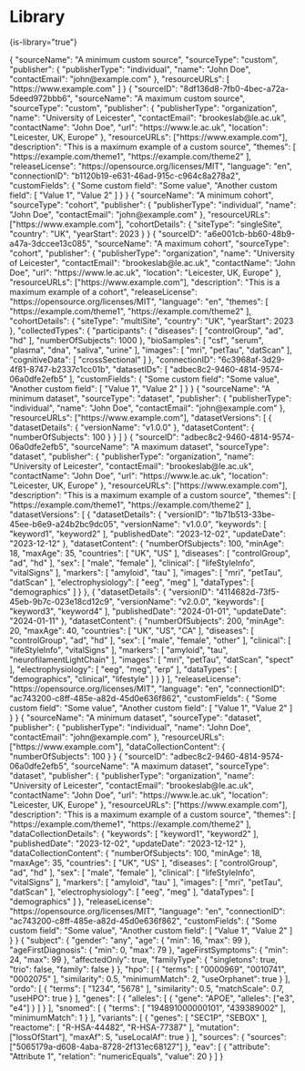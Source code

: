 # Library

{is-library="true"}

<snippet id="json-meta_source_custom-minimum">

<code-block lang="json" collapsible="true" collapsed-title="MetaSource.minimum.json">
{
  "sourceName": "A minimum custom source",
  "sourceType": "custom",
  "publisher": {
    "publisherType": "individual",
    "name": "John Doe",
    "contactEmail": "john@example.com"
  },
  "resourceURLs": [
    "https://www.example.com"
  ]
}
</code-block>

</snippet>


<snippet id="json-meta_source_custom-maximum">

<code-block lang="json" collapsible="true" collapsed-title="MetaSource.maximum.json">
{
  "sourceID": "8df136d8-7fb0-4bec-a72a-5deed972bbb6",
  "sourceName": "A maximum custom source",
  "sourceType": "custom",
  "publisher": {
    "publisherType": "organization",
    "name": "University of Leicester",
    "contactEmail": "brookeslab@le.ac.uk",
    "contactName": "John Doe",
    "url": "https://www.le.ac.uk",
    "location": "Leicester, UK, Europe"
  },
  "resourceURLs": ["https://www.example.com"],
  "description": "This is a maximum example of a custom source",
  "themes": [
    "https://example.com/theme1",
    "https://example.com/theme2"
  ],
  "releaseLicense": "https://opensource.org/licenses/MIT",
  "language": "en",
  "connectionID": "b1120b19-e631-46ad-915c-c964c8a278a2",
  "customFields": {
    "Some custom field": "Some value",
    "Another custom field": [
      "Value 1",
      "Value 2"
    ]
  }
}
</code-block>

</snippet>


<snippet id="json-meta_source_cohort-minimum">

<code-block lang="json" collapsible="true" collapsed-title="MetaSourceCohort.minimum.json">
{
  "sourceName": "A minimum cohort",
  "sourceType": "cohort",
  "publisher": {
    "publisherType": "individual",
    "name": "John Doe",
    "contactEmail": "john@example.com"
  },
  "resourceURLs": ["https://www.example.com"],
  "cohortDetails": {
    "siteType": "singleSite",
    "country": "UK",
    "yearStart": 2023
  }
}
</code-block>

</snippet>


<snippet id="json-meta_source_cohort-maximum">

<code-block lang="json" collapsible="true" collapsed-title="MetaSourceCohort.maximum.json">
{
  "sourceID": "a6e001cb-bb60-48b9-a47a-3dccee13c085",
  "sourceName": "A maximum cohort",
  "sourceType": "cohort",
  "publisher": {
    "publisherType": "organization",
    "name": "University of Leicester",
    "contactEmail": "brookeslab@le.ac.uk",
    "contactName": "John Doe",
    "url": "https://www.le.ac.uk",
    "location": "Leicester, UK, Europe"
  },
  "resourceURLs": ["https://www.example.com"],
  "description": "This is a maximum example of a cohort",
  "releaseLicense": "https://opensource.org/licenses/MIT",
  "language": "en",
  "themes": [
    "https://example.com/theme1",
    "https://example.com/theme2"
  ],
  "cohortDetails": {
    "siteType": "multiSite",
    "country": "UK",
    "yearStart": 2023
  },
  "collectedTypes": {
    "participants": {
      "diseases": [
        "controlGroup",
        "ad",
        "hd"
      ],
      "numberOfSubjects": 1000
    },
    "bioSamples": [
      "csf",
      "serum",
      "plasma",
      "dna",
      "saliva",
      "urine"
    ],
    "images": [
      "mri",
      "petTau",
      "datScan"
    ],
    "cognitiveData": [
      "crossSectional"
    ]
  },
  "connectionID": "6c3968af-3d29-4f81-8747-b2337c1cc01b",
  "datasetIDs": [
    "adbec8c2-9460-4814-9574-06a0dfe2efb5"
  ],
  "customFields": {
    "Some custom field": "Some value",
    "Another custom field": [
      "Value 1",
      "Value 2"
    ]
  }
}
</code-block>

</snippet>


<snippet id="json-meta_source_dataset-minimum">

<code-block lang="json" collapsible="true" collapsed-title="MetaSourceDataset.minimum.json">
{
  "sourceName": "A minimum dataset",
  "sourceType": "dataset",
  "publisher": {
    "publisherType": "individual",
    "name": "John Doe",
    "contactEmail": "john@example.com"
  },
  "resourceURLs": ["https://www.example.com"],
  "datasetVersions": [
    {
      "datasetDetails": {
        "versionName": "v1.0.0"
      },
      "datasetContent": {
        "numberOfSubjects": 100
      }
    }
  ]
}
</code-block>

</snippet>


<snippet id="json-meta_source_dataset-maximum">

<code-block lang="json" collapsible="true" collapsed-title="MetaSourceDataset.maximum.json">
{
  "sourceID": "adbec8c2-9460-4814-9574-06a0dfe2efb5",
  "sourceName": "A maximum dataset",
  "sourceType": "dataset",
  "publisher": {
    "publisherType": "organization",
    "name": "University of Leicester",
    "contactEmail": "brookeslab@le.ac.uk",
    "contactName": "John Doe",
    "url": "https://www.le.ac.uk",
    "location": "Leicester, UK, Europe"
  },
  "resourceURLs": ["https://www.example.com"],
  "description": "This is a maximum example of a custom source",
  "themes": [
    "https://example.com/theme1",
    "https://example.com/theme2"
  ],
  "datasetVersions": [
    {
      "datasetDetails": {
        "versionID": "1b71b513-33be-45ee-b6e9-a24b2bc9dc05",
        "versionName": "v1.0.0",
        "keywords": [
          "keyword1",
          "keyword2"
        ],
        "publishedDate": "2023-12-02",
        "updateDate": "2023-12-12"
      },
      "datasetContent": {
        "numberOfSubjects": 100,
        "minAge": 18,
        "maxAge": 35,
        "countries": [
          "UK",
          "US"
        ],
        "diseases": [
          "controlGroup",
          "ad",
          "hd"
        ],
        "sex": [
          "male",
          "female"
        ],
        "clinical": [
          "lifeStyleInfo",
          "vitalSigns"
        ],
        "markers": [
          "amyloid",
          "tau"
        ],
        "images": [
          "mri",
          "petTau",
          "datScan"
        ],
        "electrophysiology": [
          "eeg",
          "meg"
        ],
        "dataTypes": [
          "demographics"
        ]
      }
    },
    {
      "datasetDetails": {
        "versionID": "4114682d-73f5-45eb-9b7c-023e18cd12c9",
        "versionName": "v2.0.0",
        "keywords": [
          "keyword3",
          "keyword4"
        ],
        "publishedDate": "2024-01-01",
        "updateDate": "2024-01-11"
      },
      "datasetContent": {
        "numberOfSubjects": 200,
        "minAge": 20,
        "maxAge": 40,
        "countries": [
          "UK",
          "US",
          "CA"
        ],
        "diseases": [
          "controlGroup",
          "ad",
          "hd"
        ],
        "sex": [
          "male",
          "female",
          "other"
        ],
        "clinical": [
          "lifeStyleInfo",
          "vitalSigns"
        ],
        "markers": [
          "amyloid",
          "tau",
          "neurofilamentLightChain"
        ],
        "images": [
          "mri",
          "petTau",
          "datScan",
          "spect"
        ],
        "electrophysiology": [
          "eeg",
          "meg",
          "erp"
        ],
        "dataTypes": [
          "demographics",
          "clinical",
          "lifestyle"
        ]
      }
    }
  ],
  "releaseLicense": "https://opensource.org/licenses/MIT",
  "language": "en",
  "connectionID": "ac743200-c8ff-485e-a82d-45d0e636f862",
  "customFields": {
    "Some custom field": "Some value",
    "Another custom field": [
      "Value 1",
      "Value 2"
    ]
  }
}
</code-block>

</snippet>


<snippet id="json-meta_source_data_collection-minimum">

<code-block lang="json" collapsible="true" collapsed-title="MetaSourceDataCollection.minimum.json">
{
  "sourceName": "A minimum dataset",
  "sourceType": "dataset",
  "publisher": {
    "publisherType": "individual",
    "name": "John Doe",
    "contactEmail": "john@example.com"
  },
  "resourceURLs": ["https://www.example.com"],
  "dataCollectionContent": {
    "numberOfSubjects": 100
  }
}
</code-block>

</snippet>


<snippet id="json-meta_source_data_collection-maximum">

<code-block lang="json" collapsible="true" collapsed-title="MetaSourceDataCollection.maximum.json">
{
  "sourceID": "adbec8c2-9460-4814-9574-06a0dfe2efb5",
  "sourceName": "A maximum dataset",
  "sourceType": "dataset",
  "publisher": {
    "publisherType": "organization",
    "name": "University of Leicester",
    "contactEmail": "brookeslab@le.ac.uk",
    "contactName": "John Doe",
    "url": "https://www.le.ac.uk",
    "location": "Leicester, UK, Europe"
  },
  "resourceURLs": ["https://www.example.com"],
  "description": "This is a maximum example of a custom source",
  "themes": [
    "https://example.com/theme1",
    "https://example.com/theme2"
  ],
  "dataCollectionDetails": {
    "keywords": [
      "keyword1",
      "keyword2"
    ],
    "publishedDate": "2023-12-02",
    "updateDate": "2023-12-12"
  },
  "dataCollectionContent": {
    "numberOfSubjects": 100,
    "minAge": 18,
    "maxAge": 35,
    "countries": [
      "UK",
      "US"
    ],
    "diseases": [
      "controlGroup",
      "ad",
      "hd"
    ],
    "sex": [
      "male",
      "female"
    ],
    "clinical": [
      "lifeStyleInfo",
      "vitalSigns"
    ],
    "markers": [
      "amyloid",
      "tau"
    ],
    "images": [
      "mri",
      "petTau",
      "datScan"
    ],
    "electrophysiology": [
      "eeg",
      "meg"
    ],
    "dataTypes": [
      "demographics"
    ]
  },
  "releaseLicense": "https://opensource.org/licenses/MIT",
  "language": "en",
  "connectionID": "ac743200-c8ff-485e-a82d-45d0e636f862",
  "customFields": {
    "Some custom field": "Some value",
    "Another custom field": [
      "Value 1",
      "Value 2"
    ]
  }
}
</code-block>

</snippet>


<snippet id="json-record_query_builder-maximum">

<code-block lang="json" collapsible="true" collapsed-title="RecordQueryBuilder.maximum.json">
{
    "subject": {
        "gender": "any",
        "age": {
            "min": 16,
            "max": 99
        },
        "ageFirstDiagnosis": {
            "min": 0,
            "max": 79
        },
        "ageFirstSymptoms": {
            "min": 24,
            "max": 99
        },
        "affectedOnly": true,
        "familyType": {
            "singletons": true,
            "trio": false,
            "family": false
        }
    },
    "hpo": [
        {
            "terms": [
                "0000969",
                "0010741",
                "0002075"
            ],
            "similarity": 0.5,
            "minimumMatch": 2,
            "useOrphanet": true
        }
    ],
    "ordo": [ 
        {
            "terms": [
                "1234",
                "5678"
            ],
            "similarity": 0.5,
            "matchScale": 0.7,
            "useHPO": true
        }
    ],
    "genes": [
        {
            "alleles": [
                {
                    "gene": "APOE",
                    "alleles": ["e3", "e4"]
                }
            ]
        }
    ],
    "snomed": [
        {
            "terms": [
                "194891000000101",
                "439389002"
            ],
            "minimumMatch": 1
        }
    ],
    "variants": [
        {
            "genes": [
                "SEC1P",
                "SEBOX"
            ],
            "reactome": [
                "R-HSA-44482",
                "R-HSA-77387"
            ],
            "mutation": ["lossOfStart"],
            "maxAf": 5,
            "useLocalAf": true
        }
    ],
    "sources": {
        "sources": ["5065179a-d608-4aba-8728-2f131ec68127"]
    },
    "eav": [
        {
            "attribute": "Attribute 1",
            "relation": "numericEquals",
            "value": 20
        }
    ]
}
</code-block>

</snippet>
